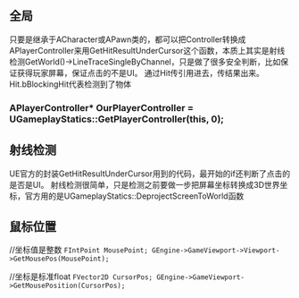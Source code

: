 ## 全局

只要是继承于ACharacter或APawn类的，都可以把Controller转换成APlayerController来用GetHitResultUnderCursor这个函数，本质上其实是射线检测GetWorld()->LineTraceSingleByChannel，只是做了很多安全判断，比如保证获得玩家屏幕，保证点击的不是UI。
通过Hit传引用进去，传结果出来。Hit.bBlockingHit代表检测到了物体

### APlayerController* OurPlayerController = UGameplayStatics::GetPlayerController(this, 0);

## 射线检测
UE官方的封装GetHitResultUnderCursor用到的代码，最开始的if还判断了点击的是否是UI。
射线检测很简单，只是检测之前要做一步把屏幕坐标转换成3D世界坐标，官方用的是UGameplayStatics::DeprojectScreenToWorld函数

## 鼠标位置
//坐标值是整数
``FIntPoint MousePoint;
GEngine->GameViewport->Viewport->GetMousePos(MousePoint);``
 
//坐标是标准float
``FVector2D CursorPos;
GEngine->GameViewport->GetMousePosition(CursorPos);`` 


